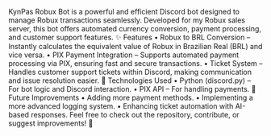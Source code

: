 KynPas Robux Bot is a powerful and efficient Discord bot designed to manage Robux transactions seamlessly. Developed for my Robux sales server, this bot offers automated currency conversion, payment processing, and customer support features.
✨ Features
• Robux to BRL Conversion – Instantly calculates the equivalent value of Robux in Brazilian Real (BRL) and vice versa.
• PIX Payment Integration – Supports automated payment processing via PIX, ensuring fast and secure transactions.
• Ticket System – Handles customer support tickets within Discord, making communication and issue resolution easier.
🚀 Technologies Used
• Python (discord.py) – For bot logic and Discord interaction.
• PIX API – For handling payments.
📌 Future Improvements
• Adding more payment methods.
• Implementing a more advanced logging system.
• Enhancing ticket automation with AI-based responses.
Feel free to check out the repository, contribute, or suggest improvements! 🚀
